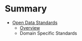 # Summary

* [Open Data Standards](README.md)
   * [Overview](overview.md)
   * Domain Specific Standards

